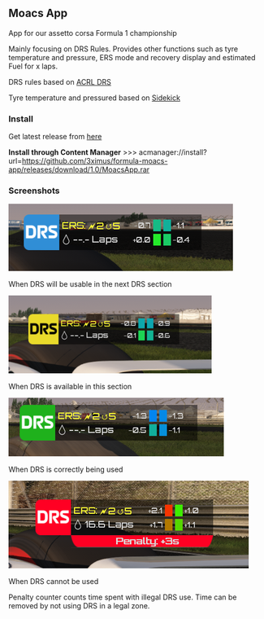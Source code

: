 ## Moacs App

App for our assetto corsa Formula 1 championship

Mainly focusing on DRS Rules.
Provides other functions such as tyre temperature and pressure, ERS mode and recovery display and estimated Fuel for x laps.

DRS rules based on [ACRL DRS](https://www.racedepartment.com/downloads/acrl-drs.15414/)

Tyre temperature and pressured based on [Sidekick](https://www.racedepartment.com/downloads/sidekick.11007/)

### Install

Get latest release from [here](https://github.com/3ximus/formula-moacs-app/releases)

**Install through Content Manager** >>> acmanager://install?url=https://github.com/3ximus/formula-moacs-app/releases/download/1.0/MoacsApp.rar

### Screenshots


![im2](/screenshots/possible.png)

When DRS will be usable in the next DRS section

![im2](/screenshots/available.png)

When DRS is available in this section

![im1](/screenshots/good.png)

When DRS is correctly being used

![im2](/screenshots/bad.png)

When DRS cannot be used

Penalty counter counts time spent with illegal DRS use. Time can be removed by not using DRS in a legal zone.